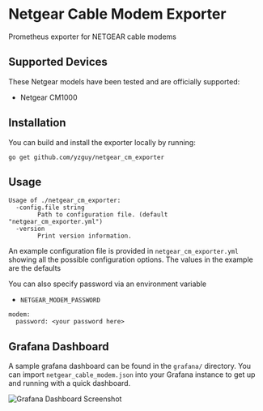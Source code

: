 # Netgear Cable Modem Exporter

Prometheus exporter for NETGEAR cable modems

## Supported Devices

These Netgear models have been tested and are officially supported:

* Netgear CM1000

## Installation

You can build and install the exporter locally by running:

```
go get github.com/yzguy/netgear_cm_exporter
```

## Usage

```
Usage of ./netgear_cm_exporter:
  -config.file string
    	Path to configuration file. (default "netgear_cm_exporter.yml")
  -version
    	Print version information.
```

An example configuration file is provided in `netgear_cm_exporter.yml` showing all the possible
configuration options. The values in the example are the defaults

You can also specify password via an environment variable

* `NETGEAR_MODEM_PASSWORD`

```
modem:
  password: <your password here>
```

## Grafana Dashboard

A sample grafana dashboard can be found in the `grafana/` directory. You can import `netgear_cable_modem.json` into 
your Grafana instance to get up and running with a quick dashboard.

![Grafana Dashboard Screenshot](/grafana/dashboard_screenshot.png)